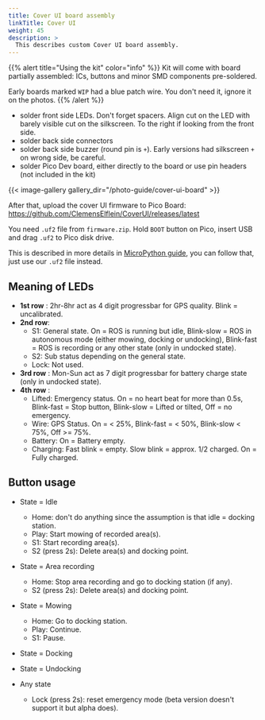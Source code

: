 ```yaml
---
title: Cover UI board assembly
linkTitle: Cover UI
weight: 45
description: >
  This describes custom Cover UI board assembly.
---
```


{{% alert title="Using the kit" color="info" %}}
Kit will come with board partially assembled: ICs, buttons and minor SMD components pre-soldered.

Early boards marked `WIP` had a blue patch wire. You don't need it, ignore it on the photos.
{{% /alert %}}

* solder front side LEDs. Don't forget spacers. Align cut on the LED with barely visible cut on the silkscreen. To the right if looking from the front side.
* solder back side connectors
* solder back side buzzer (round pin is `+`). Early versions had silkscreen `+` on wrong side, be careful. 
* solder Pico Dev board, either directly to the board or use pin headers (not included in the kit)

{{< image-gallery gallery_dir="/photo-guide/cover-ui-board" >}}

After that, upload the cover UI firmware to Pico Board: https://github.com/ClemensElflein/CoverUI/releases/latest

You need `.uf2` file from `firmware.zip`. Hold `BOOT` button on Pico, insert USB and drag `.uf2` to Pico disk drive. 

This is described in more details in [MicroPython guide](https://www.raspberrypi.com/documentation/microcontrollers/micropython.html#drag-and-drop-micropython), you can follow that, just use our `.uf2` file instead.

## Meaning of LEDs

* **1st row** : 2hr-8hr act as 4 digit progressbar for GPS quality. Blink = uncalibrated.
* **2nd row**:
  - S1: General state. On = ROS is running but idle, Blink-slow = ROS in autonomous mode (either mowing, docking or undocking), Blink-fast = ROS is recording or any other state (only in undocked state).
  - S2: Sub status depending on the general state. 
  - Lock: Not used.
* **3rd row** : Mon-Sun act as 7 digit progressbar for battery charge state (only in undocked state).
* **4th row** :
  - Lifted: Emergency status. On = no heart beat for more than 0.5s, Blink-fast = Stop button, Blink-slow = Lifted or tilted, Off = no emergency.
  - Wire: GPS Status. On = < 25%, Blink-fast = < 50%, Blink-slow < 75%, Off >= 75%.
  - Battery: On = Battery empty.
  - Charging: Fast blink = empty. Slow blink = approx. 1/2 charged. On = Fully charged.

## Button usage

* State = Idle
   - Home: don't do anything since the assumption is that idle = docking station.
   - Play: Start mowing of recorded area(s).
   - S1: Start recording area(s).
   - S2 (press 2s): Delete area(s) and docking point.   
* State = Area recording
   - Home: Stop area recording and go to docking station (if any).
   - S2 (press 2s): Delete area(s) and docking point.   
* State = Mowing
   - Home: Go to docking station.
   - Play: Continue.
   - S1: Pause.
* State = Docking
* State = Undocking

* Any state
  - Lock (press 2s): reset emergency mode (beta version doesn't support it but alpha does).

